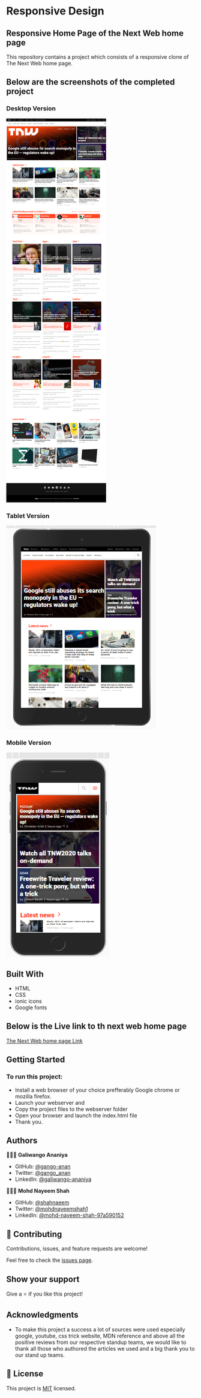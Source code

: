 # Responsive Design 
## Responsive Home Page of the Next Web home page

This repository contains a project which consists of a responsive clone of The Next Web home page.

## Below are the screenshots of the completed project

### Desktop Version

![screenshot](./images/desktop.png)


### Tablet Version

![screenshot](./images/tablet-version.png)



### Mobile Version

![screenshot](./images/mobile-version.png)



## Built With

- HTML
- CSS
- ionic icons
- Google fonts


## Below is the Live link to th next web home page

[The Next Web home page Link](https://gango-anan.github.io/the-next-web-clone/.)

## Getting Started

### To run this project:
- Install a web browser of your choice prefferably Google chrome or mozilla firefox.
- Launch your webserver and
- Copy the project files to the webserver folder
- Open your browser and launch the index.html file
- Thank you.

## Authors
👨🏻‍💻 **Galiwango Ananiya**
- GitHub: [@gango-anan](https://github.com/gango-anan)
- Twitter: [@gango_anan](https://twitter.com/gango_anan)
- LinkedIn: [@galiwango-ananiya](https://www.linkedin.com/public-profile/settings?trk=d_flagship3_profile_self_view_public_profile)


👨🏻‍💻 **Mohd Nayeem Shah**
- GitHub: [@shahnaeem](https://github.com/shahnaeem)
- Twitter: [@mohdnayeemshah1](https://twitter.com/MOHDNAYEEMSHAH1)
- LinkedIn: [@mohd-nayeem-shah-97a590152](https://linkedin.com/in/mohd-nayeem-shah-97a590152)

## 🤝 Contributing

Contributions, issues, and feature requests are welcome!

Feel free to check the [issues page](https://gango-anan.github.io/design-teardown/issues).


## Show your support

Give a ⭐️ if you like this project!

## Acknowledgments

- To make this project a success a lot of sources were used especially google, youtube, css trick website, MDN reference and above all the positive reviews from our respective standup teams, we would like to thank all those who authored the articles we used and a big thank you to our stand up teams.

## 📝 License

This project is [MIT](https://github.com/gango-anan/the-next-web-clone/new/home-page) licensed.
